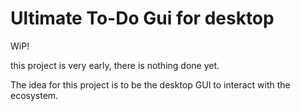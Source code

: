 # Ultimate To-Do Gui for desktop
WiP!

this project is very early, there is nothing done yet.

The idea for this project is to be the desktop GUI to interact with the ecosystem.
